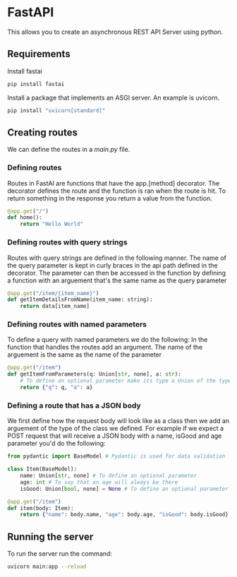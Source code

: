 # FastAPI
This allows you to create an asynchronous REST API Server using python.

## Requirements
Install fastai
```bash
pip install fastai
```
Install a package that implements an ASGI server. An example is uvicorn.
```bash
pip install "uvicorn[standard]"
```

## Creating routes 
We can define the routes in a *main.py* file. 

### Defining routes
Routes in FastAI are functions that have the app.[method] decorator. The decorator defines the route and the function is ran when the route is hit. To return something in the response you return a value from the function.
```python
@app.get("/")
def home():
    return "Hello World"
```

### Defining routes with query strings
Routes with query strings are defined in the following manner. The name of the query parameter is kept in curly braces in the api path defined in the decorator. The parameter can then be accessed in the function by defining a function with an arguement that's the same name as the query parameter
```python
@app.get("/item/{item_name}")
def getItemDetailsFromName(item_name: string):
    return data[item_name]
```

### Defining routes with named parameters
To define a query with named parameters we do the following: In the function that handles the routes add an argument. The name of the arguement is the same as the name of the parameter
```python
@app.get("/item")
def getItemFromParameters(q: Union[str, none], a: str):
    # To define an optional parameter make its type a Union of the type you expect it to be and None
    return {"q": q, "a": a}
```

### Defining a route that has a JSON body
We first define how the request body will look like as a class then we add an arguement of the type of the class we defined. For example if we expect a POST request that will receive a JSON body with a name, isGood and age parameter you'd do the following:
```python
from pydantic import BaseModel # Pydantic is used for data validation

class Item(BaseModel):
    name: Union[str, none] # To define an optional parameter
    age: int # To say that an age will always be there
    isGood: Union[bool, none] = None # To define an optional parameter but give it a default value

@app.get("/item")
def item(body: Item):
    return {"name": body.name, "age": body.age, "isGood": body.isGood}
```

## Running the server
To run the server run the command:
```bash
uvicorn main:app --reload
```